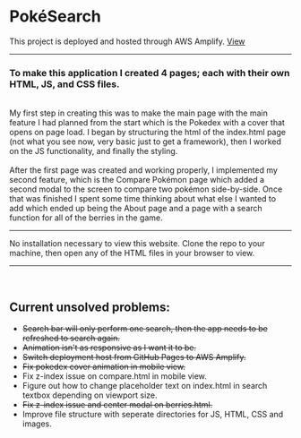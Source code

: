 # PokéSearch

This project is deployed and hosted through AWS Amplify.
<a href="[pattshreds.github.io/pokedex_app/](https://main.darm3e1jlwi31.amplifyapp.com/)">
View
</a>

<hr>

<h3>To make this application I created 4 pages; each with their own HTML, JS, and CSS files. </h3> <br />
My first step in creating this was to make the main page with the main feature I had planned from the start which is the Pokedex with a cover that opens on page load. I began by structuring the html of the index.html page (not what you see now, very basic just to get a framework), then I worked on the JS functionality, and finally the styling. <br /> <br />
After the first page was created and working properly, I implemented my second feature, which is the Compare Pokémon page which added a second modal to the screen to compare two pokémon side-by-side. Once that was finished I spent some time thinking about what else I wanted to add which ended up being the About page and a page with a search function for all of the berries in the game.
<hr>
No installation necessary to view this website. Clone the repo to your machine, then open any of the HTML files in your browser to view.
<hr>
<br />
<h2>Current unsolved problems:</h2>
<ul>
  <li><s>Search bar will only perform one search, then the app needs to be refreshed to search again.</s></li>
  <li><s>Animation isn't as responsive as I want it to be.</s></li>
  <li><s>Switch deployment host from GitHub Pages to AWS Amplify.</s></li>
  <li><s>Fix pokedex cover animation in mobile view.</s></li>
  <li>Fix z-index issue on compare.html in mobile view.</li>
  <li>Figure out how to change placeholder text on index.html in search textbox depending on viewport size.</li>
  <li><s>Fix z-index issue and center modal on berries.html.</s></li>
  <li>Improve file structure with seperate directories for JS, HTML, CSS and images.</li>
</ul>
